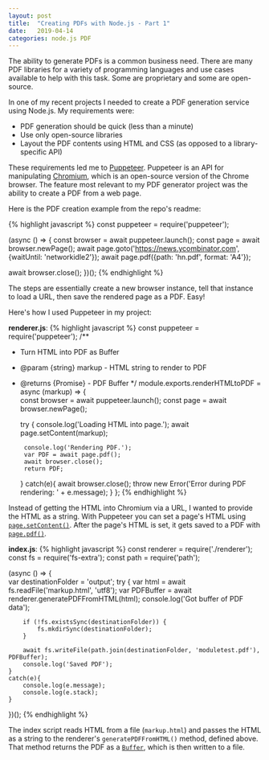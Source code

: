 ```yaml
---
layout: post
title:  "Creating PDFs with Node.js - Part 1"
date:   2019-04-14
categories: node.js PDF
---
```

The ability to generate PDFs is a common business need. There are many PDF libraries for a variety of programming languages and use cases available to help with this task. Some are proprietary and some are open-source.

In one of my recent projects I needed to create a PDF generation service using Node.js. My requirements were:
* PDF generation should be quick (less than a minute)
* Use only open-source libraries
* Layout the PDF contents using HTML and CSS (as opposed to a library-specific API)

These requirements led me to [Puppeteer](https://github.com/GoogleChrome/puppeteer). Puppeteer is an API for manipulating [Chromium](https://www.chromium.org/Home), which is an open-source version of the Chrome browser. The feature most relevant to my PDF generator project was the ability to create a PDF from a web page. 

Here is the PDF creation example from the repo's readme:

{% highlight javascript %}
const puppeteer = require('puppeteer');

(async () => {
  const browser = await puppeteer.launch();
  const page = await browser.newPage();
  await page.goto('https://news.ycombinator.com', {waitUntil: 'networkidle2'});
  await page.pdf({path: 'hn.pdf', format: 'A4'});

  await browser.close();
})();
{% endhighlight %}

The steps are essentially create a new browser instance, tell that instance to load a URL, then save the rendered page as a PDF. Easy!

Here's how I used Puppeteer in my project:

**renderer.js**:
{% highlight javascript %}
const puppeteer = require('puppeteer');
/**
 * Turn HTML into PDF as Buffer
 * @param {string} markup - HTML string to render to PDF
 * @returns {Promise<Buffer>} - PDF Buffer
 */
module.exports.renderHTMLtoPDF = async (markup) => {    
    const browser = await puppeteer.launch();
    const page = await browser.newPage();

    try {
        console.log('Loading HTML into page.');
        await page.setContent(markup);

        console.log('Rendering PDF.');
        var PDF = await page.pdf();
        await browser.close();
        return PDF;
    }
    catch(e){
        await browser.close();
        throw new Error('Error during PDF rendering: ' + e.message);
    }
};
{% endhighlight %}

Instead of getting the HTML into Chromium via a URL, I wanted to provide the HTML as a string. With Puppeteer you can set a page's HTML using [`page.setContent()`](https://github.com/GoogleChrome/puppeteer/blob/v1.14.0/docs/api.md#pagesetcontenthtml-options). After the page's HTML is set, it gets saved to a PDF with [`page.pdf()`](https://github.com/GoogleChrome/puppeteer/blob/v1.14.0/docs/api.md#pagepdfoptions).

**index.js**:
{% highlight javascript %}
const renderer = require('./renderer');
const fs = require('fs-extra');
const path = require('path');

(async () => {    
    var destinationFolder = 'output';
    try {
        var html = await fs.readFile('markup.html', 'utf8');
        var PDFBuffer = await renderer.generatePDFFromHTML(html);
        console.log('Got buffer of PDF data');

        if (!fs.existsSync(destinationFolder)) {
            fs.mkdirSync(destinationFolder);
        }
        
        await fs.writeFile(path.join(destinationFolder, 'moduletest.pdf'), PDFBuffer);
        console.log('Saved PDF');
    }
    catch(e){
        console.log(e.message);
        console.log(e.stack);
    }
})();
{% endhighlight %}

The index script reads HTML from a file (`markup.html`) and passes the HTML as a string to the renderer's `generatePDFFromHTML()` method, defined above. That method returns the PDF as a [`Buffer`](https://nodejs.org/api/buffer.html#buffer_buffer), which is then written to a file.

